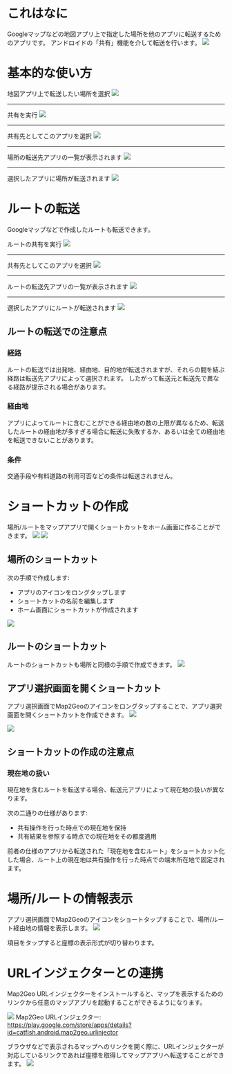 # これはなに
Googleマップなどの地図アプリ上で指定した場所を他のアプリに転送するためのアプリです。
アンドロイドの「共有」機能を介して転送を行います。
![][whats]

# 基本的な使い方
地図アプリ上で転送したい場所を選択
![][basis01]

----

共有を実行
![][basis02]

----

共有先としてこのアプリを選択
![][basis03]

----

場所の転送先アプリの一覧が表示されます
![][basis04]

----

選択したアプリに場所が転送されます
![][basis05]

# ルートの転送
Googleマップなどで作成したルートも転送できます。

ルートの共有を実行
![][route01]

----

共有先としてこのアプリを選択
![][route02]

----

ルートの転送先アプリの一覧が表示されます
![][route03]

----

選択したアプリにルートが転送されます
![][route04]

## ルートの転送での注意点
### 経路
ルートの転送では出発地、経由地、目的地が転送されますが、それらの間を結ぶ経路は転送先アプリによって選択されます。
したがって転送元と転送先で異なる経路が提示される場合があります。

### 経由地
アプリによってルートに含むことができる経由地の数の上限が異なるため、転送したルートの経由地が多すぎる場合に転送に失敗するか、あるいは全ての経由地を転送できないことがあります。

### 条件
交通手段や有料道路の利用可否などの条件は転送されません。

# ショートカットの作成
場所/ルートをマップアプリで開くショートカットをホーム画面に作ることができます。
![][shortcut01] ![][shortcut02]

## 場所のショートカット
次の手順で作成します:
* アプリのアイコンをロングタップします
* ショートカットの名前を編集します
* ホーム画面にショートカットが作成されます

![][shortcut03]

## ルートのショートカット
ルートのショートカットも場所と同様の手順で作成できます。
![][shortcut04]

## アプリ選択画面を開くショートカット
アプリ選択画面でMap2Geoのアイコンをロングタップすることで、アプリ選択画面を開くショートカットを作成できます。
![][shortcut05]

![][shortcut06]

## ショートカットの作成の注意点
### 現在地の扱い
現在地を含むルートを転送する場合、転送元アプリによって現在地の扱いが異なります。

次の二通りの仕様があります:
* 共有操作を行った時点での現在地を保持
* 共有結果を参照する時点での現在地をその都度適用

前者の仕様のアプリから転送された「現在地を含むルート」をショートカット化した場合、ルート上の現在地は共有操作を行った時点での端末所在地で固定されます。

# 場所/ルートの情報表示
アプリ選択画面でMap2Geoのアイコンをショートタップすることで、場所/ルート経由地の情報を表示します。
![][placeinfo01]

項目をタップすると座標の表示形式が切り替わります。

# URLインジェクターとの連携
Map2Geo URLインジェクターをインストールすると、マップを表示するためのリンクから任意のマップアプリを起動することができるようになります。

![][icon_injector] Map2Geo URLインジェクター:
https://play.google.com/store/apps/details?id=catfish.android.map2geo.urlinjector

ブラウザなどで表示されるマップへのリンクを開く際に、URLインジェクターが対応しているリンクであれば座標を取得してマップアプリへ転送することができます。
![][injector01]


[icon]:images/ic_launcher.png
[icon_injector]:images/map2geo_urlinjector.png

[whats]:images/whats.png

[basis01]:/images/basis01.png
[basis02]:/images/basis02.png
[basis03]:/images/basis03.png
[basis04]:/images/basis04.png
[basis05]:/images/basis05.png

[route01]:/images/route01.png
[route02]:/images/route02.png
[route03]:/images/route03.png
[route04]:/images/route04.png

[shortcut01]:/images/shortcut01.png
[shortcut02]:/images/shortcut02.png
[shortcut03]:/images/shortcut03.png
[shortcut04]:/images/shortcut04.png
[shortcut05]:/images/shortcut05.png
[shortcut06]:/images/shortcut06.png

[placeinfo01]:/images/placeinfo01.png

[injector01]:/images/injector01.png
